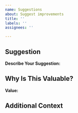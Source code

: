 ```yaml
---
name: Suggestions
about: Suggest improvements
title: ''
labels: ''
assignees: ''

---
```


## Suggestion

**Describe Your Suggestion:**  
<!-- Provide a clear and concise description of what you want to happen. -->

## Why Is This Valuable?

**Value:**  
<!-- Why is this suggestion valuable to you or others? -->

## Additional Context
<!-- Add any other context or screenshots about the suggestion here. -->
